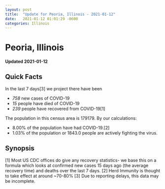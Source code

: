 ```yaml
---
layout: post
title:  "Update for Peoria, Illinois - 2021-01-12"
date:   2021-01-12 01:01:29 -0600
categories: Illinois
---
```


# Peoria, Illinois
#### Updated 2021-01-12

## Quick Facts

In the last 7 days[3] we project there have been
- *758* new cases of COVID-19
- *15* people have died of COVID-19
- *239* people have recovered from COVID-19[1]

The population in this census area is 179179. By our calculations:
- 8.00% of the population have had COVID-19.[2]
- 1.03% of the population or 1843.0 people are actively fighting the virus.

## Synopsis




[1] Most US CDC offices do give any recovery statistics- we base this on a formula which looks at confirmed new cases
15 days ago (the average recovery time) and deaths over the last 7 days.
[2] Herd Immunity is thought to take effect at around ~70-80%
[3] Due to reporting delays, this data may be incomplete. 
    